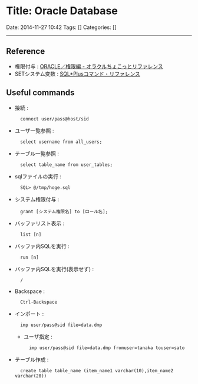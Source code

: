 # Title: Oracle Database

Date: 2014-11-27 10:42
Tags: []
Categories: []

---

## Reference

- 権限付与 :
    [ORACLE／権限編 - オラクルちょこっとリファレンス](http://luna.gonna.jp/oracle/ora_auth.html)
- SETシステム変数 :
    [SQL*Plusコマンド・リファレンス](http://otndnld.oracle.co.jp/document/products/oracle10g/102/doc_cd/server.102/B19277-01/ch12.html#39458)

## Useful commands

- 接続 :

        connect user/pass@host/sid

- ユーザ一覧参照 :

        select username from all_users;

- テーブル一覧参照 :

        select table_name from user_tables;

- sqlファイルの実行 :

        SQL> @/tmp/hoge.sql

- システム権限付与 :

        grant [システム権限名] to [ロール名];

- バッファリスト表示 :

        list [n]

- バッファ内SQLを実行 :

        run [n]

- バッファ内SQLを実行(表示せず) :

        /

- Backspace :

        Ctrl-Backspace
- インポート :

        imp user/pass@sid file=data.dmp

    - ユーザ指定 :

            imp user/pass@sid file=data.dmp fromuser=tanaka touser=sato

- テーブル作成 :

        create table table_name (item_name1 varchar(10),item_name2 varchar(20))

